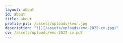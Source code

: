```yaml
---
layout: about
id: about
title: about
profile-pic: /assets/uploads/keur.jpg
description: "![](/assets/uploads/emc-2022-cv.jpg)"
cv: /assets/uploads/emc-2022-cv.pdf
---
```

